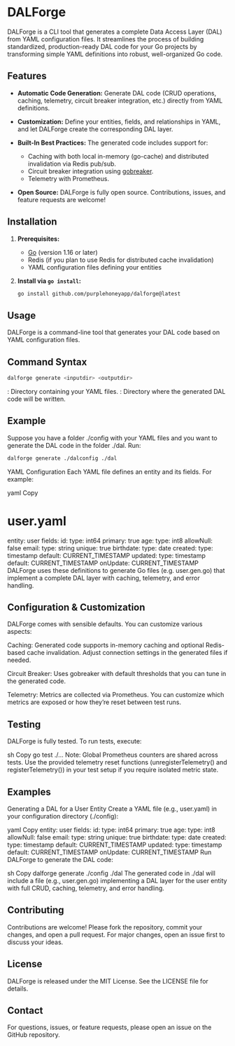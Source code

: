 # DALForge

DALForge is a CLI tool that generates a complete Data Access Layer (DAL) from YAML configuration files. It streamlines the process of building standardized, production-ready DAL code for your Go projects by transforming simple YAML definitions into robust, well-organized Go code.

## Features

- **Automatic Code Generation:**
  Generate DAL code (CRUD operations, caching, telemetry, circuit breaker integration, etc.) directly from YAML definitions.

- **Customization:**
  Define your entities, fields, and relationships in YAML, and let DALForge create the corresponding DAL layer.

- **Built-In Best Practices:**
  The generated code includes support for:
  - Caching with both local in-memory (go-cache) and distributed invalidation via Redis pub/sub.
  - Circuit breaker integration using [gobreaker](https://github.com/sony/gobreaker).
  - Telemetry with Prometheus.

- **Open Source:**
  DALForge is fully open source. Contributions, issues, and feature requests are welcome!

## Installation

1. **Prerequisites:**
   - [Go](https://golang.org/doc/install) (version 1.16 or later)
   - Redis (if you plan to use Redis for distributed cache invalidation)
   - YAML configuration files defining your entities

2. **Install via `go install`:**

   ```sh
   go install github.com/purplehoneyapp/dalforge@latest


## Usage
DALForge is a command-line tool that generates your DAL code based on YAML configuration files.

## Command Syntax
```sh
dalforge generate <inputdir> <outputdir>
```

<inputdir>: Directory containing your YAML files.
<outputdir>: Directory where the generated DAL code will be written.

## Example
Suppose you have a folder ./config with your YAML files and you want to generate the DAL code in the folder ./dal. Run:

```sh
dalforge generate ./dalconfig ./dal
```

YAML Configuration
Each YAML file defines an entity and its fields. For example:

yaml
Copy
# user.yaml
entity: user
fields:
  id:
    type: int64
    primary: true
  age:
    type: int8
    allowNull: false
  email:
    type: string
    unique: true
  birthdate:
    type: date
  created:
    type: timestamp
    default: CURRENT_TIMESTAMP
  updated:
    type: timestamp
    default: CURRENT_TIMESTAMP
    onUpdate: CURRENT_TIMESTAMP
DALForge uses these definitions to generate Go files (e.g. user.gen.go) that implement a complete DAL layer with caching, telemetry, and error handling.

## Configuration & Customization
DALForge comes with sensible defaults. You can customize various aspects:

Caching:
Generated code supports in-memory caching and optional Redis-based cache invalidation. Adjust connection settings in the generated files if needed.

Circuit Breaker:
Uses gobreaker with default thresholds that you can tune in the generated code.

Telemetry:
Metrics are collected via Prometheus. You can customize which metrics are exposed or how they’re reset between test runs.

## Testing
DALForge is fully tested. To run tests, execute:

sh
Copy
go test ./...
Note:
Global Prometheus counters are shared across tests. Use the provided telemetry reset functions (unregisterTelemetry() and registerTelemetry()) in your test setup if you require isolated metric state.

## Examples
Generating a DAL for a User Entity
Create a YAML file (e.g., user.yaml) in your configuration directory (./config):

yaml
Copy
entity: user
fields:
  id:
    type: int64
    primary: true
  age:
    type: int8
    allowNull: false
  email:
    type: string
    unique: true
  birthdate:
    type: date
  created:
    type: timestamp
    default: CURRENT_TIMESTAMP
  updated:
    type: timestamp
    default: CURRENT_TIMESTAMP
    onUpdate: CURRENT_TIMESTAMP
Run DALForge to generate the DAL code:

sh
Copy
dalforge generate ./config ./dal
The generated code in ./dal will include a file (e.g., user.gen.go) implementing a DAL layer for the user entity with full CRUD, caching, telemetry, and error handling.

## Contributing
Contributions are welcome! Please fork the repository, commit your changes, and open a pull request. For major changes, open an issue first to discuss your ideas.

## License
DALForge is released under the MIT License. See the LICENSE file for details.

## Contact
For questions, issues, or feature requests, please open an issue on the GitHub repository.
